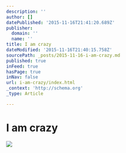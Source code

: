 ```yaml
---
description: ''
author: []
datePublished: '2015-11-16T21:41:20.689Z'
publisher:
  domain: ''
  name: ''
title: I am crazy
dateModified: '2015-11-16T21:40:15.758Z'
sourcePath: _posts/2015-11-16-i-am-crazy.md
published: true
inFeed: true
hasPage: true
inNav: false
url: i-am-crazy/index.html
_context: 'http://schema.org'
_type: Article

---
```

# I am crazy
![](https://the-grid-user-content.s3-us-west-2.amazonaws.com/b7aa631e-0e8d-4152-af5d-88b9e34251e7.png)